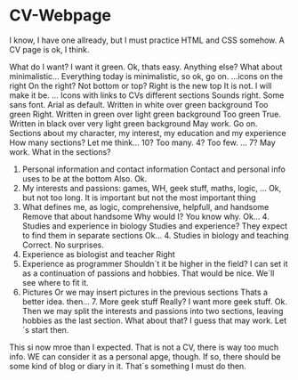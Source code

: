 # CV-Webpage
I know, I have one allready, but I must practice HTML and CSS somehow. A CV page is ok, I think.

What do I want? 
I want it green. 
Ok, thats easy. Anything else? 
What about minimalistic...
Everything today is minimalistic, so ok, go on.
...icons on the right
On the right? Not bottom or top?
Right is the new top
It is not.
I will make it be.
...
Icons with links to CVs different sections
Sounds right.
Some sans font. Arial as default. Written in white over green background
Too green
Right. Written in green over light green background
Too green
True. Written in black over very light green background
May work. Go on.
Sections about my character, my interest, my education and my experience
How many sections?
Let me think... 10?
Too many.
4?
Too few.
... 7?
May work. What in the sections?
1. Personal information and contact information
Contact and personal info uses to be at the bottom
Also.
Ok.
2. My interests and passions: games, WH, geek stuff, maths, logic, ...
Ok, but not too long. It is important but not the most important thing
3. What defines me, as logic, comprehensive, helpfull, and handsome
Remove that about handsome
Why would I?
You know why.
Ok... 4. Studies and experience in biology
Studies and experience? They expect to find them in separate sections
Ok... 4. Studies in biology and teaching
Correct. No surprises.
5. Experience as biologist and teacher
Right
6. Experience as programmer
Shouldn´t it be higher in the field?
I can set it as a continuation of passions and hobbies.
That would be nice. We´ll see where to fit it.
7. Pictures
Or we may insert pictures in the previous sections
Thats a better idea. then... 7. More geek stuff
Really?
I want more geek stuff.
Ok. Then we may split the interests and passions into two sections, leaving hobbies as the last section. What about that?
I guess that may work.
Let´s start then.


This si now mroe than I expected. That is not a CV, there is way too much info. WE can consider it as a personal apge, though. If so, there should be some kind of blog or diary in it. That´s something I must do then.
